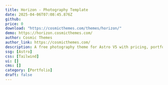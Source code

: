 ```yaml
---
title: Horizon - Photography Template
date: 2025-04-06T07:08:45.876Z
github: 
price: 0
download: "https://cosmicthemes.com/themes/horizon/"
demo: https://horizon.cosmicthemes.com/
author: Cosmic Themes
author_link: https://cosmicthemes.com/
description: A free photography theme for Astro V5 with pricing, portfolios, testimonials, and more. Built with Astro v5 and Tailwind CSS v4.
ssg: [Astro]
css: [Tailwind]
ui: []
cms: []
category: [Portfolio]
draft: false
---
```

